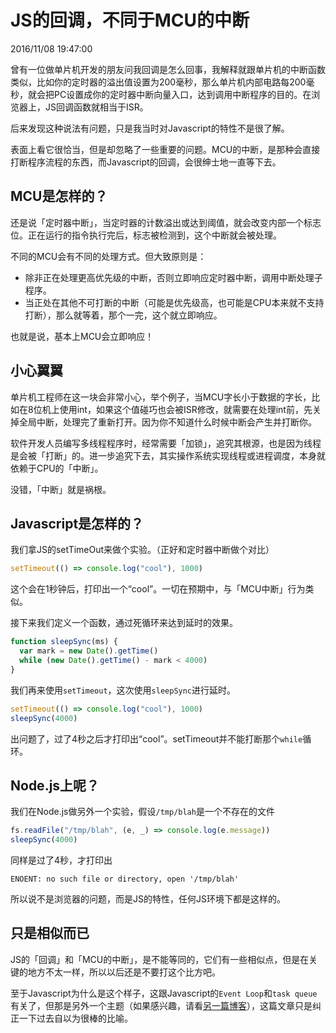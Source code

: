 # JS的回调，不同于MCU的中断
2016/11/08 19:47:00


曾有一位做单片机开发的朋友问我回调是怎么回事，我解释就跟单片机的中断函数类似，比如你的定时器的溢出值设置为200毫秒，那么单片机内部电路每200毫秒，就会把PC设置成你的定时器中断向量入口，达到调用中断程序的目的。在浏览器上，JS回调函数就相当于ISR。

后来发现这种说法有问题，只是我当时对Javascript的特性不是很了解。

表面上看它很恰当，但是却忽略了一些重要的问题。MCU的中断，是那种会直接打断程序流程的东西，而Javascript的回调，会很绅士地一直等下去。


## MCU是怎样的？

还是说「定时器中断」，当定时器的计数溢出或达到阈值，就会改变内部一个标志位。正在运行的指令执行完后，标志被检测到，这个中断就会被处理。

不同的MCU会有不同的处理方式。但大致原则是：
- 除非正在处理更高优先级的中断，否则立即响应定时器中断，调用中断处理子程序。
- 当正处在其他不可打断的中断（可能是优先级高，也可能是CPU本来就不支持打断），那么就等着，那个一完，这个就立即响应。

也就是说，基本上MCU会立即响应！


## 小心翼翼

单片机工程师在这一块会非常小心，举个例子，当MCU字长小于数据的字长，比如在8位机上使用int，如果这个值碰巧也会被ISR修改，就需要在处理int前，先关掉全局中断，处理完了重新打开。因为你不知道什么时候中断会产生并打断你。

软件开发人员编写多线程程序时，经常需要「加锁」，追究其根源，也是因为线程是会被「打断」的。进一步追究下去，其实操作系统实现线程或进程调度，本身就依赖于CPU的「中断」。

没错，「中断」就是祸根。


## Javascript是怎样的？

我们拿JS的setTimeOut来做个实验。（正好和定时器中断做个对比）

```js
setTimeout(() => console.log("cool"), 1000)
```

这个会在1秒钟后，打印出一个“cool”。一切在预期中，与「MCU中断」行为类似。

接下来我们定义一个函数，通过死循环来达到延时的效果。

```js
function sleepSync(ms) {
  var mark = new Date().getTime()
  while (new Date().getTime() - mark < 4000)
}
```

我们再来使用`setTimeout`，这次使用`sleepSync`进行延时。

```js
setTimeout(() => console.log("cool"), 1000)
sleepSync(4000)
```

出问题了，过了4秒之后才打印出“cool”。setTimeout并不能打断那个`while`循环。


## Node.js上呢？

我们在Node.js做另外一个实验，假设`/tmp/blah`是一个不存在的文件

```js
fs.readFile("/tmp/blah", (e, _) => console.log(e.message))
sleepSync(4000)
```

同样是过了4秒，才打印出

```
ENOENT: no such file or directory, open '/tmp/blah'
```

所以说不是浏览器的问题，而是JS的特性，任何JS环境下都是这样的。


## 只是相似而已

JS的「回调」和「MCU的中断」，是不能等同的，它们有一些相似点，但是在关键的地方不太一样，所以以后还是不要打这个比方吧。

至于Javascript为什么是这个样子，这跟Javascript的`Event Loop`和`task queue`有关了，但那是另外一个主题（如果感兴趣，请看[另一篇博客][eventloop]），这篇文章只是纠正一下过去自以为很棒的比喻。

[eventloop]: /JSEventLoopTaskQueue.html
